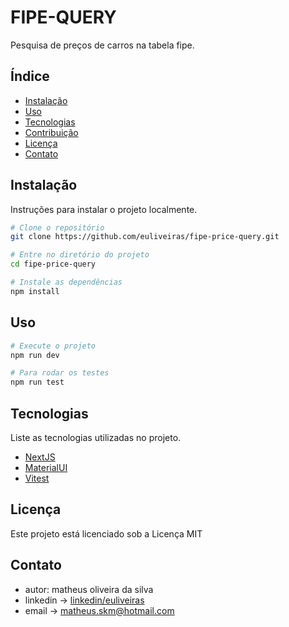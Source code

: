 # FIPE-QUERY

Pesquisa de preços de carros na tabela fipe.

## Índice

- [Instalação](#instalação)
- [Uso](#uso)
- [Tecnologias](#tecnologias)
- [Contribuição](#contribuição)
- [Licença](#licença)
- [Contato](#contato)

## Instalação

Instruções para instalar o projeto localmente.

```bash
# Clone o repositório
git clone https://github.com/euliveiras/fipe-price-query.git

# Entre no diretório do projeto
cd fipe-price-query

# Instale as dependências
npm install
```

## Uso

```bash
# Execute o projeto
npm run dev
```

```bash
# Para rodar os testes
npm run test
```

## Tecnologias

Liste as tecnologias utilizadas no projeto.

- [NextJS](https://nextjs.org/)
- [MaterialUI](https://mui.com/)
- [Vitest](https://vitest.dev/)

## Licença

Este projeto está licenciado sob a Licença MIT 

## Contato

- autor: matheus oliveira da silva
- linkedin -> [linkedin/euliveiras](https://www.linkedin.com/in/euliveiras/) 
- email -> matheus.skm@hotmail.com

